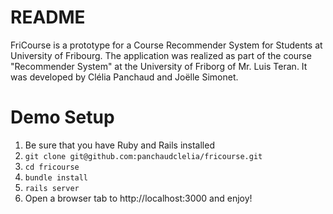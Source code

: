 # README


FriCourse is a prototype for a Course Recommender System for Students at University of Fribourg.
The application was realized as part of the course "Recommender System" at the University of Friborg of Mr. Luis Teran. It was developed by Clélia Panchaud and Joëlle Simonet.

# Demo Setup

1. Be sure that you have Ruby and Rails installed
2. `git clone git@github.com:panchaudclelia/fricourse.git`
3. `cd fricourse`
5. `bundle install`
6. `rails server`
7. Open a browser tab to http://localhost:3000 and enjoy!
